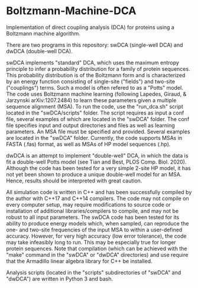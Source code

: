 # Boltzmann-Machine-DCA
Implementation of direct coupling analysis (DCA) for proteins using a Boltzmann machine algorithm.

There are two programs in this repository: swDCA (single-well DCA) and dwDCA (double-well DCA). 

swDCA implements "standard" DCA, which uses the maximum entropy principle to infer a probability distribution for a family of protein sequences. This probability distribution is of the Boltzmann form and is characterized by an energy function consisting of single-site ("fields") and two-site ("couplings") terms. Such a model is often refered to as a "Potts" model. The code uses Boltzmann machine learning (following Lapedes, Giraud, & Jarzynski arXiv:1207.2484) to learn these parameters given a multiple sequence alignment (MSA). To run the code, use the "run_dca.sh" script located in the "swDCA/scripts" folder. The script requires as input a conf file, several examples of which are located in the "swDCA" folder. The conf file specifies input and output directories and files as well as learning parameters. An MSA file must be specified and provided. Several examples are located in the "swDCA" folder. Currently, the code supports MSAs in FASTA (.fas) format, as well as MSAs of HP model sequences (.hp). 

dwDCA is an attempt to implement "double-well" DCA, in which the data is fit a double-well Potts model (see Tian and Best, PLOS Comp. Biol. 2020). Although the code has been tested for a very simple 2-site HP model, it has not yet been shown to produce a unique double-well model for an MSA. Hence, results should be interpreted with great caution.

All simulation code is written in C++ and has been successfully compiled by the author with C++17 and C++14 compilers. The code may not compile on every computer setup, may require modifications to source code or installation of additional libraries/compilers to compile, and may not be robust to all input parameters. The swDCA code has been tested for its ability to produce energy models which, when sampled, can reproduce the one- and two-site frequencies of the input MSA to within a user-defined accuracy. However, for very high accuracy (low error tolerance), the code may take infeasibly long to run. This may be especially true for longer protein sequences. Note that compilation (which can be achieved with the "make" command in the "swDCA" or "dwDCA" directories) and use require that the Armadillo linear algebra library for C++ be installed.

Analysis scripts (located in the "scripts" subdirectories of "swDCA" and "dwDCA") are written in Python 3 and bash. 

